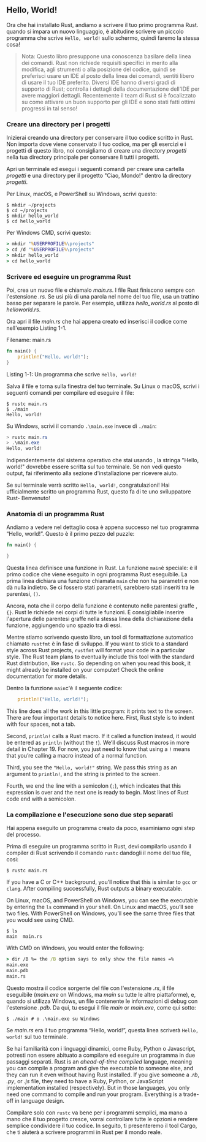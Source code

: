 ## Hello, World!

Ora che hai installato Rust, andiamo a scrivere il tuo primo programma Rust. 
quando si impara un nuovo linguaggio, è abitudine scrivere un piccolo programma
che scrive `Hello, world!` sullo schermo, quindi faremo la stessa cosa! 


> Nota: Questo libro presuppone una conoscenza basilare della linea dei comandi. 
> Rust non richiede requisiti specifici in merito alla modifica, agli strumenti o 
> alla posizione del codice, quindi se preferisci usare un IDE al posto della linea
> dei comandi, sentiti libero di usare il tuo IDE preferito. 
> Diversi IDE hanno diversi gradi di supporto di Rust; controlla i dettagli della
> documentazione dell'IDE per avere maggiori dettagli. Recentemente il team di Rust
> si è focalizzato su come attivare un buon supporto per gli IDE e sono stati fatti
> ottimi progressi in tal senso! 


### Creare una directory per i progetti

Inizierai creando una directory per conservare il tuo codice scritto in Rust. 
Non importa dove viene conservato il tuo codice, ma per gli esercizi e i progetti
di questo libro, noi consigliamo di creare una directory *progetti* nella tua
directory principale per conservare lì tutti i progetti. 

Apri un terminale ed esegui i seguenti comandi per creare una cartella *progetti*
e una directory per il progetto "Ciao, Mondo!" dentro la directory *progetti*. 

Per Linux, macOS, e PowerShell su Windows, scrivi questo:

```text
$ mkdir ~/projects
$ cd ~/projects
$ mkdir hello_world
$ cd hello_world
```

Per Windows CMD, scrivi questo:

```cmd
> mkdir "%USERPROFILE%\projects"
> cd /d "%USERPROFILE%\projects"
> mkdir hello_world
> cd hello_world
```

### Scrivere ed eseguire un programma Rust

Poi, crea un nuovo file e chiamalo *main.rs*. I file Rust finiscono sempre con
l'estensione *.rs*. Se usi più di una parola nel nome del tuo file, usa un 
trattino basso per separare le parole. Per esempio, utilizza *hello_world.rs*
al posto di *helloworld.rs*.

Ora apri il file *main.rs* che hai appena creato ed inserisci il codice come nell'esempio Listing 1-1.

<span class="filename">Filename: main.rs</span>

```rust
fn main() {
    println!("Hello, world!");
}
```

<span class="caption">Listing 1-1: Un programma che scrive `Hello, world!`</span>

Salva il file e torna sulla finestra del tuo terminale. Su Linux o macOS, scrivi
i seguenti comandi per compilare ed eseguire il file:

```text
$ rustc main.rs
$ ./main
Hello, world!
```

Su Windows, scrivi il comando `.\main.exe` invece di `./main`:

```powershell
> rustc main.rs
> .\main.exe
Hello, world!
```

Indipendentemente dal sistema operativo che stai usando , la stringa "Hello, world!" 
dovrebbe essere scritta sul tuo terminale.
Se non vedi questo output, fai riferimento  alla sezione d'installazione per ricevere aiuto. 


Se sul terminale verrà scritto `Hello, world!`, congratulazioni! Hai ufficialmente scritto un 
programma Rust, questo fa di te uno sviluppatore Rust- Benvenuto! 

### Anatomia di un programma Rust 

Andiamo a vedere nel dettaglio cosa è appena successo nel tuo programma “Hello, world!”. 
Questo è il primo pezzo del puzzle:

```rust
fn main() {

}
```

Questa linea definisce una funzione in Rust. La funzione `main`è speciale: 
è il primo codice che viene eseguito in ogni programma Rust eseguibile. La prima
linea dichiara una funzione chiamata `main` che non ha parametri e non dà nulla indietro. 
Se ci fossero stati parametri, sarebbero stati inseriti tra le parentesi, `()`. 

Ancora, nota che il corpo della funzione è contenuto nelle parentesi graffe , `{}`. 
Rust le richiede nei corpi di tutte le funzioni. 
È consigliabile inserire l'apertura delle parentesi graffe nella stessa linea della dichiarazione della funzione, 
aggiungendo uno spazio tra di essi. 


Mentre stiamo scrivendo questo libro, un tool di formattazione automatico 
chiamato `rustfmt` è in fase di sviluppo. 
 If you want to stick to a standard style across Rust
projects, `rustfmt` will format your code in a particular style. The Rust team
plans to eventually include this tool with the standard Rust distribution, like
`rustc`. So depending on when you read this book, it might already be installed
on your computer! Check the online documentation for more details.

Dentro la funzione `main`c'è il seguente codice:

```rust
    println!("Hello, world!");
```

This line does all the work in this little program: it prints text to the
screen. There are four important details to notice here. First, Rust style is
to indent with four spaces, not a tab.

Second, `println!` calls a Rust macro. If it called a function instead, it
would be entered as `println` (without the `!`). We’ll discuss Rust macros in
more detail in Chapter 19. For now, you just need to know that using a `!`
means that you’re calling a macro instead of a normal function.

Third, you see the `"Hello, world!"` string. We pass this string as an argument
to `println!`, and the string is printed to the screen.

Fourth, we end the line with a semicolon (`;`), which indicates that this
expression is over and the next one is ready to begin. Most lines of Rust code
end with a semicolon.

### La compilazione e l'esecuzione sono due step separati

Hai appena eseguito un programma creato da poco, esaminiamo ogni step del processo. 

Prima di eseguire un programma scritto in Rust, devi compilarlo usando il compiler
di Rust scrivendo il comando `rustc` dandogli il nome del tuo file, cosi:

```text
$ rustc main.rs
```

If you have a C or C++ background, you’ll notice that this is similar to `gcc`
or `clang`. After compiling successfully, Rust outputs a binary executable.

On Linux, macOS, and PowerShell on Windows, you can see the executable by
entering the `ls` command in your shell. On Linux and macOS, you’ll see two
files. With PowerShell on Windows, you’ll see the same three files that you
would see using CMD.

```text
$ ls
main  main.rs
```

With CMD on Windows, you would enter the following:

```cmd
> dir /B %= the /B option says to only show the file names =%
main.exe
main.pdb
main.rs
```
Questo mostra il codice sorgente del file con l'estensione *.rs*, il file
eseguibile (*main.exe* on Windows, ma *main* su tutte le altre piattaforme), 
e, quando si utilizza Windows, un file contenente le informazioni di debug 
con l'estensione *.pdb*. 
Da qui, tu esegui il file *main* or *main.exe*, come qui sotto:

```text
$ ./main # o .\main.exe su Windows
```

Se *main.rs* era il tuo programma “Hello, world!”, questa linea scriverà `Hello,
world!` sul tuo terminale.

Se hai familiarità con i linguaggi dinamici, come Ruby, Python o Javascript, 
potresti non essere abituato a compilare ed eseguire un programma in due
passaggi separati.
Rust is an *ahead-of-time compiled* language, meaning you can
compile a program and give the executable to someone else, and they can run it
even without having Rust installed. If you give someone a *.rb*, *.py*, or
*.js* file, they need to have a Ruby, Python, or JavaScript implementation
installed (respectively). But in those languages, you only need one command to
compile and run your program. Everything is a trade-off in language design.

Compilare solo con `rustc` va bene per i programmi semplici, ma mano a mano che
il tuo progetto cresce, vorrai controllare tutte le opzioni e rendere semplice
condividere il tuo codice. 
In seguito, ti presenteremo il tool Cargo, che ti aiuterà a scrivere
programmi in Rust per il mondo reale. 

[troubleshooting]: ch01-01-installation.html#troubleshooting
